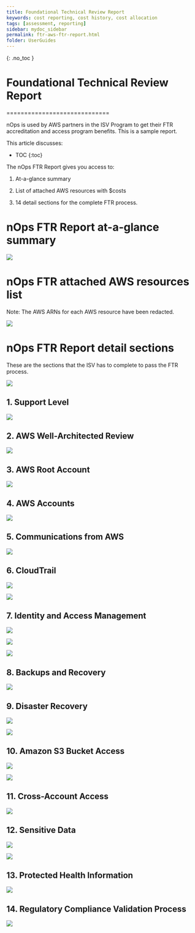 ```yaml
---
title: Foundational Technical Review Report
keywords: cost reporting, cost history, cost allocation
tags: [assessment, reporting]
sidebar: mydoc_sidebar
permalink: ftr-aws-ftr-report.html
folder: UserGuides
---
```


{: .no_toc }
# Foundational Technical Review Report #
=============================

nOps is used by AWS partners in the ISV Program to get their FTR accreditation and access program benefits. This is a sample report.

This article discusses:

- TOC
{:toc}

The nOps FTR Report gives you access to:

1.  At-a-glance summary
    
2.  List of attached AWS resources with $costs
    
3.  14 detail sections for the complete FTR process.
    

nOps FTR Report at-a-glance summary
===================================

[![](https://downloads.intercomcdn.com/i/o/337113077/5a2c469279a236d8fc4b0fb9/image.png?expires=1621008718&signature=23aaa7221f0a46ff4cbd5f58af4ebc23e8393abfcdc69c80356f0f0eea05e491)](https://downloads.intercomcdn.com/i/o/337113077/5a2c469279a236d8fc4b0fb9/image.png?expires=1621008718&signature=23aaa7221f0a46ff4cbd5f58af4ebc23e8393abfcdc69c80356f0f0eea05e491)

nOps FTR attached AWS resources list
====================================

Note: The AWS ARNs for each AWS resource have been redacted.

[![](https://downloads.intercomcdn.com/i/o/337115948/8d3d930347cdeba9145c3abc/nOps+FTR+Attached+Resources.png?expires=1621008718&signature=6cdd624df314e8a343f04491dc37a9df49244094299d3541c42f123ec5e9cc10)](https://downloads.intercomcdn.com/i/o/337115948/8d3d930347cdeba9145c3abc/nOps+FTR+Attached+Resources.png?expires=1621008718&signature=6cdd624df314e8a343f04491dc37a9df49244094299d3541c42f123ec5e9cc10)

nOps FTR Report detail sections
===============================

These are the sections that the ISV has to complete to pass the FTR process.

[![](https://downloads.intercomcdn.com/i/o/337112584/8952a51afff4e7ebe86f955e/image.png?expires=1621008718&signature=24d65b0a05ba3fb701a9e6866dfc4395995f25777402162e402378bd1f435fb4)](https://downloads.intercomcdn.com/i/o/337112584/8952a51afff4e7ebe86f955e/image.png?expires=1621008718&signature=24d65b0a05ba3fb701a9e6866dfc4395995f25777402162e402378bd1f435fb4)

1\. Support Level
-----------------

[![](https://downloads.intercomcdn.com/i/o/337117775/a58d48ca9df7ab40ecd9f061/image.png?expires=1621008718&signature=ffade1b5a6711ce18cab2606a45ff7080e53fc87681bc6b7099c4a7987caf977)](https://downloads.intercomcdn.com/i/o/337117775/a58d48ca9df7ab40ecd9f061/image.png?expires=1621008718&signature=ffade1b5a6711ce18cab2606a45ff7080e53fc87681bc6b7099c4a7987caf977)

2\. AWS Well-Architected Review
-------------------------------

[![](https://downloads.intercomcdn.com/i/o/337117877/4d000426e60636e3e0ba458d/image.png?expires=1621008718&signature=5ab1ecb68a750d40958280da44c543c45f0752d32128a6252133b281c8b9ee2a)](https://downloads.intercomcdn.com/i/o/337117877/4d000426e60636e3e0ba458d/image.png?expires=1621008718&signature=5ab1ecb68a750d40958280da44c543c45f0752d32128a6252133b281c8b9ee2a)

3\. AWS Root Account
--------------------

[![](https://downloads.intercomcdn.com/i/o/337118012/31bb97b911ec174ddea2e7ff/image.png?expires=1621008718&signature=5f0a7444351e2b425cd0cc63b7f9d2cd23468c748d3520fa37a26a7fe48008ee)](https://downloads.intercomcdn.com/i/o/337118012/31bb97b911ec174ddea2e7ff/image.png?expires=1621008718&signature=5f0a7444351e2b425cd0cc63b7f9d2cd23468c748d3520fa37a26a7fe48008ee)

4\. AWS Accounts
----------------

[![](https://downloads.intercomcdn.com/i/o/337118316/c4370e5ba052f90ec3a47793/image.png?expires=1621008718&signature=cf22654ce2eaa6ae0a77ccccd477dece7001375830b681e2124e43c3ee86fafd)](https://downloads.intercomcdn.com/i/o/337118316/c4370e5ba052f90ec3a47793/image.png?expires=1621008718&signature=cf22654ce2eaa6ae0a77ccccd477dece7001375830b681e2124e43c3ee86fafd)

5\. Communications from AWS
---------------------------

[![](https://downloads.intercomcdn.com/i/o/337118427/bc8ca4b4559bf6bcd4d15f61/image.png?expires=1621008718&signature=0efc02d48edd920881b62f9cb6d8e45d024a8e09c1e5274c75d57f4ea730dbb1)](https://downloads.intercomcdn.com/i/o/337118427/bc8ca4b4559bf6bcd4d15f61/image.png?expires=1621008718&signature=0efc02d48edd920881b62f9cb6d8e45d024a8e09c1e5274c75d57f4ea730dbb1)

6\. CloudTrail
--------------

[![](https://downloads.intercomcdn.com/i/o/337118671/83f0accb42533ca32af5f902/image.png?expires=1621008718&signature=4c80a69e0c603d94d7cbda03c9db91bf4d67c22f71cc38a6714484337c459bc1)](https://downloads.intercomcdn.com/i/o/337118671/83f0accb42533ca32af5f902/image.png?expires=1621008718&signature=4c80a69e0c603d94d7cbda03c9db91bf4d67c22f71cc38a6714484337c459bc1)

[![](https://downloads.intercomcdn.com/i/o/337118803/b2abdca83179903b2c4b8f43/image.png?expires=1621008718&signature=03573c52650c4af7c5083abdf917ac312fe51beed363f0e3f84541df68d4cf1b)](https://downloads.intercomcdn.com/i/o/337118803/b2abdca83179903b2c4b8f43/image.png?expires=1621008718&signature=03573c52650c4af7c5083abdf917ac312fe51beed363f0e3f84541df68d4cf1b)

7\. Identity and Access Management
----------------------------------

[![](https://downloads.intercomcdn.com/i/o/337118987/b8ce1ed8042d255aea82271e/image.png?expires=1621008718&signature=092fbbbbb365458216889fd3c8738310350601d30e21b2cbd5e3182c71133600)](https://downloads.intercomcdn.com/i/o/337118987/b8ce1ed8042d255aea82271e/image.png?expires=1621008718&signature=092fbbbbb365458216889fd3c8738310350601d30e21b2cbd5e3182c71133600)

[![](https://downloads.intercomcdn.com/i/o/337119178/4b83ff477108ece180ad015c/image.png?expires=1621008718&signature=6ba88d34dfb5aed3fc3632a1df8db19d61e5f8456cfe8235482a2f023ef2d5dc)](https://downloads.intercomcdn.com/i/o/337119178/4b83ff477108ece180ad015c/image.png?expires=1621008718&signature=6ba88d34dfb5aed3fc3632a1df8db19d61e5f8456cfe8235482a2f023ef2d5dc)

[![](https://downloads.intercomcdn.com/i/o/337119453/b28566c1af174465d1bb1bee/image.png?expires=1621008718&signature=8fa503f78f42c85299b46181af72ea1b262d5012acc267962e02e3e3c550111e)](https://downloads.intercomcdn.com/i/o/337119453/b28566c1af174465d1bb1bee/image.png?expires=1621008718&signature=8fa503f78f42c85299b46181af72ea1b262d5012acc267962e02e3e3c550111e)

8\. Backups and Recovery
------------------------

[![](https://downloads.intercomcdn.com/i/o/337119619/e8ae49a7f04321992b892b47/image.png?expires=1621008718&signature=6df9c1242b784d8e5589f7f12bb0c31473dc71b2e6d5758d28aabacf656b0c02)](https://downloads.intercomcdn.com/i/o/337119619/e8ae49a7f04321992b892b47/image.png?expires=1621008718&signature=6df9c1242b784d8e5589f7f12bb0c31473dc71b2e6d5758d28aabacf656b0c02)

9\. Disaster Recovery
---------------------

[![](https://downloads.intercomcdn.com/i/o/337119812/08309112d83e3a38d35b6aad/image.png?expires=1621008718&signature=efa08fbd433d7e846a3aa79adc77827e88e34a32ea762b4a9ff5063879a26a76)](https://downloads.intercomcdn.com/i/o/337119812/08309112d83e3a38d35b6aad/image.png?expires=1621008718&signature=efa08fbd433d7e846a3aa79adc77827e88e34a32ea762b4a9ff5063879a26a76)

[![](https://downloads.intercomcdn.com/i/o/337119901/d204a900ac2060d9e0deda75/image.png?expires=1621008718&signature=b90c517458dc5708600ebe27837a1766f7dc45fd7fce401ef7e95a1f1e339d36)](https://downloads.intercomcdn.com/i/o/337119901/d204a900ac2060d9e0deda75/image.png?expires=1621008718&signature=b90c517458dc5708600ebe27837a1766f7dc45fd7fce401ef7e95a1f1e339d36)

10\. Amazon S3 Bucket Access
----------------------------

[![](https://downloads.intercomcdn.com/i/o/337120227/6e4fc0f0ea05ce3afa885e22/image.png?expires=1621008718&signature=eb009d995956ca76ff1417a689a3d51377595e3b9dbf9c4d09543814053a408d)](https://downloads.intercomcdn.com/i/o/337120227/6e4fc0f0ea05ce3afa885e22/image.png?expires=1621008718&signature=eb009d995956ca76ff1417a689a3d51377595e3b9dbf9c4d09543814053a408d)

[![](https://downloads.intercomcdn.com/i/o/337120528/d73c5779b35db5221774143b/image.png?expires=1621008718&signature=2102f1c739761a9818fee1e1d00c38ca91ac3ec7af73979a0f5bbc72ecf064bb)](https://downloads.intercomcdn.com/i/o/337120528/d73c5779b35db5221774143b/image.png?expires=1621008718&signature=2102f1c739761a9818fee1e1d00c38ca91ac3ec7af73979a0f5bbc72ecf064bb)

11\. Cross-Account Access
-------------------------

[![](https://downloads.intercomcdn.com/i/o/337120722/70320ea6fe1115fb99717891/image.png?expires=1621008718&signature=237e1c659ad500b44d4f4cc9a608bd30c3788367d5c69746666e920dac1639bb)](https://downloads.intercomcdn.com/i/o/337120722/70320ea6fe1115fb99717891/image.png?expires=1621008718&signature=237e1c659ad500b44d4f4cc9a608bd30c3788367d5c69746666e920dac1639bb)

12\. Sensitive Data
-------------------

[![](https://downloads.intercomcdn.com/i/o/337120898/2f94789f386e39f79d7d3c09/image.png?expires=1621008718&signature=88e3c03c4190afd743ba37987dc2aed580329db0fd5f32233d473b0799693a8e)](https://downloads.intercomcdn.com/i/o/337120898/2f94789f386e39f79d7d3c09/image.png?expires=1621008718&signature=88e3c03c4190afd743ba37987dc2aed580329db0fd5f32233d473b0799693a8e)

[![](https://downloads.intercomcdn.com/i/o/337121004/dce94b4406334b0bd8c45e9e/image.png?expires=1621008718&signature=99b121e0ed199342b8387c4f3123ca8e245de520ce6275c8ad5aa9e4c4cef2bb)](https://downloads.intercomcdn.com/i/o/337121004/dce94b4406334b0bd8c45e9e/image.png?expires=1621008718&signature=99b121e0ed199342b8387c4f3123ca8e245de520ce6275c8ad5aa9e4c4cef2bb)

13\. Protected Health Information
---------------------------------

[![](https://downloads.intercomcdn.com/i/o/337121232/32a97b17c006e81662e59c48/image.png?expires=1621008718&signature=8c5eb409db071472e95b7927e4a70d3eb7082abccf81133872f2a87929f6da9f)](https://downloads.intercomcdn.com/i/o/337121232/32a97b17c006e81662e59c48/image.png?expires=1621008718&signature=8c5eb409db071472e95b7927e4a70d3eb7082abccf81133872f2a87929f6da9f)

14\. Regulatory Compliance Validation Process
---------------------------------------------

[![](https://downloads.intercomcdn.com/i/o/337121379/dc39c9f300aa805b2c50b13c/image.png?expires=1621008718&signature=ce2a2f05c8ed524489e3dd4ecba215acc8157367c0302e88c03f9ab8522a45aa)](https://downloads.intercomcdn.com/i/o/337121379/dc39c9f300aa805b2c50b13c/image.png?expires=1621008718&signature=ce2a2f05c8ed524489e3dd4ecba215acc8157367c0302e88c03f9ab8522a45aa)